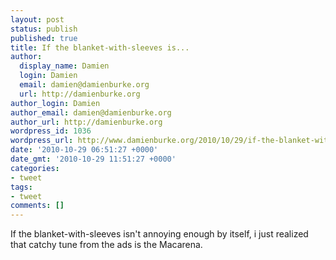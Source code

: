 ```yaml
---
layout: post
status: publish
published: true
title: If the blanket-with-sleeves is...
author:
  display_name: Damien
  login: Damien
  email: damien@damienburke.org
  url: http://damienburke.org
author_login: Damien
author_email: damien@damienburke.org
author_url: http://damienburke.org
wordpress_id: 1036
wordpress_url: http://www.damienburke.org/2010/10/29/if-the-blanket-with-sleeves-is-2/
date: '2010-10-29 06:51:27 +0000'
date_gmt: '2010-10-29 11:51:27 +0000'
categories:
- tweet
tags:
- tweet
comments: []
---
```

<p>If the blanket-with-sleeves isn't annoying enough by itself, i just realized that catchy tune from the ads is the Macarena.</p>
